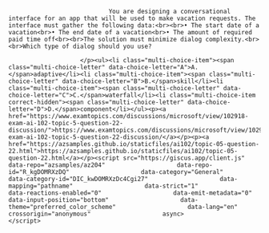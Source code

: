 <p class="card-text">
							
								You are designing a conversational interface for an app that will be used to make vacation requests. The interface must gather the following data:<br><br>• The start date of a vacation<br>• The end date of a vacation<br>• The amount of required paid time off<br><br>The solution must minimize dialog complexity.<br><br>Which type of dialog should you use?
							
						</p><ul><li class="multi-choice-item"><span class="multi-choice-letter" data-choice-letter="A">A.</span>adaptive</li><li class="multi-choice-item"><span class="multi-choice-letter" data-choice-letter="B">B.</span>skill</li><li class="multi-choice-item"><span class="multi-choice-letter" data-choice-letter="C">C.</span>waterfall</li><li class="multi-choice-item correct-hidden"><span class="multi-choice-letter" data-choice-letter="D">D.</span>component</li></ul><p><a href="https://www.examtopics.com/discussions/microsoft/view/102918-exam-ai-102-topic-5-question-22-discussion/">https://www.examtopics.com/discussions/microsoft/view/102918-exam-ai-102-topic-5-question-22-discussion/</a></p><p><a href="https://azsamples.github.io/staticfiles/ai102/topic-05-question-22.html">https://azsamples.github.io/staticfiles/ai102/topic-05-question-22.html</a></p><script src="https://giscus.app/client.js"                    data-repo="azsamples/az204"                    data-repo-id="R_kgDOMRXzDQ"                    data-category="General"                    data-category-id="DIC_kwDOMRXzDc4Cgi27"                    data-mapping="pathname"                    data-strict="1"                    data-reactions-enabled="0"                    data-emit-metadata="0"                    data-input-position="bottom"                    data-theme="preferred_color_scheme"                    data-lang="en"                    crossorigin="anonymous"                    async>                    </script>
